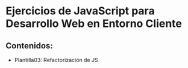 <h1>Ejercicios de JavaScript para Desarrollo Web en Entorno Cliente</h1>

<h2>Contenidos:</h2>
<ul>
  <li>Plantilla03: Refactorización de JS</li>
</ul>
